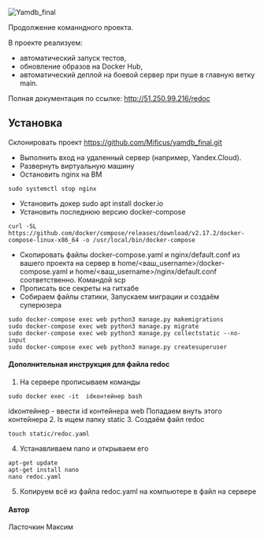 ![Yamdb_final](https://github.com/Mificus/yamdb_final/actions/workflows/yamdb_workflow.yml/badge.svg)

Продолжение команндного проекта. 

В проекте реализуем: 
 * автоматический запуск тестов,
 * обновление образов на Docker Hub,
 * автоматический деплой на боевой сервер при пуше в главную ветку main.

Полная документация по ссылке:
http://51.250.99.216/redoc

## Установка
Склонировать проект https://github.com/Mificus/yamdb_final.git

* Выполнить вход на удаленный сервер (например,  Yandex.Cloud).
* Развернуть виртуальную машину
* Остановить nginx на ВМ
```angular2html
sudo systemctl stop nginx
```
* Установить докер sudo apt install docker.io
* Установить последнюю версию docker-compose
```angular2html
curl -SL https://github.com/docker/compose/releases/download/v2.17.2/docker-compose-linux-x86_64 -o /usr/local/bin/docker-compose
```
* Скопировать файлы docker-compose.yaml и nginx/default.conf из вашего проекта 
на сервер в home/<ваш_username>/docker-compose.yaml и 
home/<ваш_username>/nginx/default.conf соответственно. Командой scp
* Прописать все секреты на гитхабе
* Собираем файлы статики, Запускаем миграции и создаём суперюзера
```angular2html
sudo docker-compose exec web python3 manage.py makemigrations
sudo docker-compose exec web python3 manage.py migrate
sudo docker-compose exec web python3 manage.py collectstatic --no-input
sudo docker-compose exec web python3 manage.py createsuperuser
```

#### Дополнительная инструкция для файла redoc
1. На сервере прописываем команды 
```angular2html
sudo docker exec -it  idконтейнер bash 
```
idконтейнер - ввести id контейнера web
Попадаем внуть этого контейнера
2. ls ищем папку static
3. Создаём файл redoc
```
touch static/redoc.yaml
```
4. Устанавливаем nano и открываем его
```angular2html
apt-get update
apt-get install nano
nano redoc.yaml
```
5. Копируем всё из файла redoc.yaml на компьютере в файл на сервере

#### Автор
Ласточкин Максим